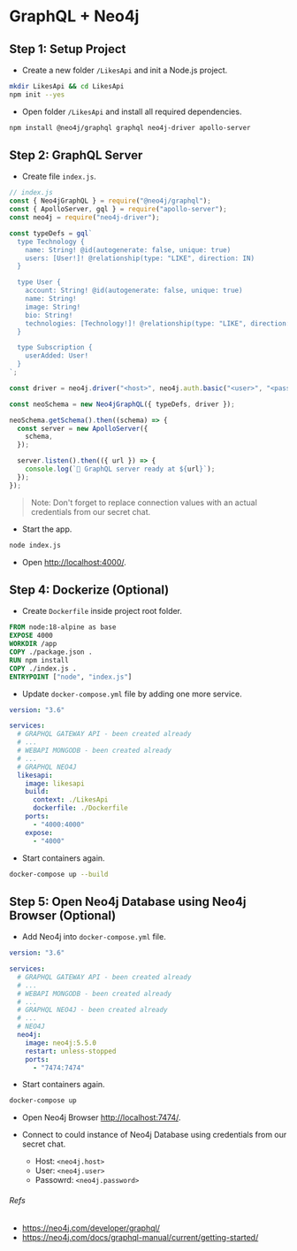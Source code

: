 # GraphQL + Neo4j

## Step 1: Setup Project

- Create a new folder `/LikesApi` and init a Node.js project.

```sh
mkdir LikesApi && cd LikesApi
npm init --yes
```

- Open folder `/LikesApi` and install all required dependencies.

```sh
npm install @neo4j/graphql graphql neo4j-driver apollo-server
```

## Step 2: GraphQL Server

- Create file `index.js`.

```js
// index.js
const { Neo4jGraphQL } = require("@neo4j/graphql");
const { ApolloServer, gql } = require("apollo-server");
const neo4j = require("neo4j-driver");

const typeDefs = gql`
  type Technology {
    name: String! @id(autogenerate: false, unique: true)
    users: [User!]! @relationship(type: "LIKE", direction: IN)
  }

  type User {
    account: String! @id(autogenerate: false, unique: true)
    name: String!
    image: String!
    bio: String!
    technologies: [Technology!]! @relationship(type: "LIKE", direction: OUT)
  }

  type Subscription {
    userAdded: User!
  }
`;

const driver = neo4j.driver("<host>", neo4j.auth.basic("<user>", "<password>"));

const neoSchema = new Neo4jGraphQL({ typeDefs, driver });

neoSchema.getSchema().then((schema) => {
  const server = new ApolloServer({
    schema,
  });

  server.listen().then(({ url }) => {
    console.log(`🚀 GraphQL server ready at ${url}`);
  });
});
```

> Note: Don't forget to replace connection values with an actual credentials from our secret chat.

- Start the app.

```sh
node index.js
```

- Open [http://localhost:4000/](http://localhost:4000/).

## Step 4: Dockerize (Optional)

- Create `Dockerfile` inside project root folder.

```dockerfile
FROM node:18-alpine as base
EXPOSE 4000
WORKDIR /app
COPY ./package.json .
RUN npm install
COPY ./index.js .
ENTRYPOINT ["node", "index.js"]
```

- Update `docker-compose.yml` file by adding one more service.

```yml
version: "3.6"

services:
  # GRAPHQL GATEWAY API - been created already
  # ...
  # WEBAPI MONGODB - been created already
  # ...
  # GRAPHQL NEO4J
  likesapi:
    image: likesapi
    build:
      context: ./LikesApi
      dockerfile: ./Dockerfile
    ports:
      - "4000:4000"
    expose:
      - "4000"
```

- Start containers again.

```sh
docker-compose up --build
```

## Step 5: Open Neo4j Database using Neo4j Browser (Optional)

- Add Neo4j into `docker-compose.yml` file.

```yml
version: "3.6"

services:
  # GRAPHQL GATEWAY API - been created already
  # ...
  # WEBAPI MONGODB - been created already
  # ...
  # GRAPHQL NEO4J - been created already
  # ...
  # NEO4J
  neo4j:
    image: neo4j:5.5.0
    restart: unless-stopped
    ports:
      - "7474:7474"
```

- Start containers again.

```sh
docker-compose up
```

- Open Neo4j Browser [http://localhost:7474/](http://localhost:7474/).

- Connect to could instance of Neo4j Database using credentials from our secret chat.
  - Host: `<neo4j.host>`
  - User: `<neo4j.user>`
  - Passowrd: `<neo4j.password>`

###### Refs

- https://neo4j.com/developer/graphql/
- https://neo4j.com/docs/graphql-manual/current/getting-started/
